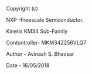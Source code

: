 
Copyright (c)

NXP -Freescale Semiconductor.

Kinetis KM34 Sub-Family

Contontroller- MKM34Z256VLQ7

Author       -  Avinash S. Bhavsar

Date         - 16/05/2018
